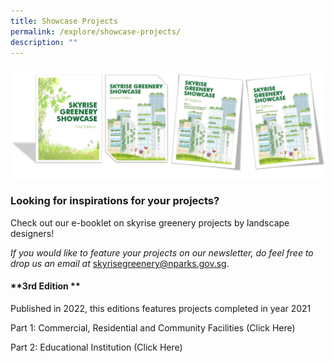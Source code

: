 ```yaml
---
title: Showcase Projects
permalink: /explore/showcase-projects/
description: ""
---
```

![](/images/Graphics/Showcase%20editions.png)

### Looking for inspirations for your projects?

Check out our e-booklet on skyrise greenery projects by landscape designers!

*If you would like to feature your projects on our newsletter, do feel free to drop us an email at* skyrisegreenery@nparks.gov.sg.

#### **3rd Edition **

Published in 2022, this editions features projects completed in year 2021  

Part 1: Commercial, Residential and Community Facilities (Click Here)
[](/files/Explore%20Tab/part%201%20skyrise%20greenery%20showcase%203rd%20edition.pdf)

Part 2: Educational Institution (Click Here)
[](/files/Explore%20Tab/part%202%20skyrise%20greenery%20showcase%203rd%20edition.pdf)